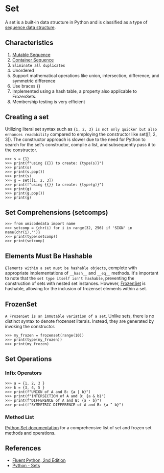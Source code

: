 # Set

A set is a built-in data structure in Python and is classified as a type of [sequence data structure](sequence.md).

## Characteristics

1. [Mutable Sequence](sequence.md#mutable-x-immutable)
1. [Container Sequence](sequence.md#container-x-flat)
1. `Eliminate all duplicates`
1. Unordered
1. Support mathematical operations like union, intersection, difference, and symmetric difference
1. Use braces  {}
1. Implemented using a hash table, a property also applicable to FrozenSets.
1. Membership testing is very efficient

## Creating a set

Utilizing literal set syntax such as `{1, 2, 3} is not only quicker but also enhances readability` compared to employing the constructor like set([1, 2, 3]). The constructor approach is slower due to the need for Python to search for the set's constructor, compile a list, and subsequently pass it to the constructor.

```pycon exec="1" source="console" title="creating_set.py"
>>> s = {1}
>>> print(f"using {{}} to create: {type(s)}")
>>> print(s)
>>> print(s.pop())
>>> print(s)
>>> g = set([1, 2, 3])
>>> print(f"using {{}} to create: {type(g)}")
>>> print(g)
>>> print(g.pop())
>>> print(g)
```

## Set Comprehensions (setcomps)

```pycon exec="1" source="console" title="setcomps.py"
>>> from unicodedata import name
>>> setcomp = {chr(i) for i in range(32, 256) if 'SIGN' in name(chr(i),'')}
>>> print(type(setcomp))
>>> print(setcomp)
```

## Elements Must Be Hashable

`Elements within a set must be hashable objects`, complete with appropriate implementations of `__hash__` and `__eq__` methods. It's important to note that the `set type itself isn't hashable`, preventing the construction of sets with nested set instances. However, [FrozenSet](#frozenset) is hashable, allowing for the inclusion of frozenset elements within a set.

## FrozenSet

`A FrozenSet is an immutable variation of a set`. Unlike sets, there is no distinct syntax to denote frozenset literals. Instead, they are generated by invoking the constructor.

```pycon exec="1" source="console" title="frozen_set.py"
>>> my_frozen = frozenset(range(10))
>>> print(type(my_frozen))
>>> print(my_frozen)
```

## Set Operations

### Infix Operators

```pycon exec="1" source="console" title="frozen_set.py"
>>> a = {1, 2, 3 }
>>> b = {3, 4, 5 }
>>> print(f"UNION of A and B: {a | b}")
>>> print(f"INTERSECTION of A and B: {a & b}")
>>> print(f"DIFFERENCE of A and B: {a - b}")
>>> print(f"SYMMETRIC DIFFERENCE of A and B: {a ^ b}")
```

### Method List

[Python Set documentation](https://docs.python.org/3/library/stdtypes.html#set) for a comprehensive list of set and frozen set methods and operations.

## References

- [Fluent Python, 2nd Edition](https://www.oreilly.com/library/view/fluent-python-2nd/9781492056348/)
- [Python - Sets](https://docs.python.org/3/tutorial/datastructures.html#sets)
